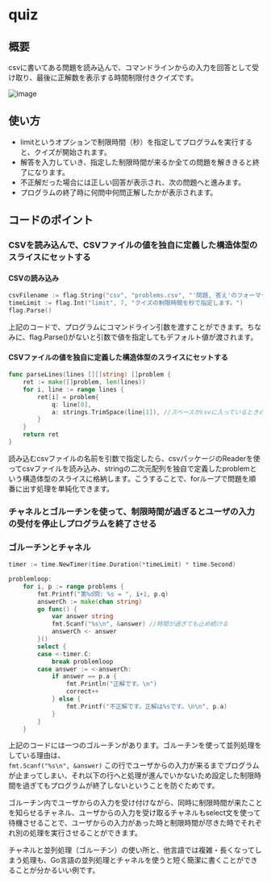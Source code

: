 # quiz
## 概要
csvに書いてある問題を読み込んで、コマンドラインからの入力を回答として受け取り、最後に正解数を表示する時間制限付きクイズです。

![image](https://user-images.githubusercontent.com/17466118/66254304-83521b00-e7af-11e9-9bba-d77f535c6ace.png)

## 使い方
- limitというオプションで制限時間（秒）を指定してプログラムを実行すると、クイズが開始されます。
- 解答を入力していき、指定した制限時間が来るか全ての問題を解ききると終了になります。
- 不正解だった場合には正しい回答が表示され、次の問題へと進みます。
- プログラムの終了時に何問中何問正解したかが表示されます。

## コードのポイント
### CSVを読み込んで、CSVファイルの値を独自に定義した構造体型のスライスにセットする
#### CSVの読み込み
```go
csvFilename := flag.String("csv", "problems.csv", "'問題, 答え'のフォーマットのCSVファイルを指定します。")
timeLimit := flag.Int("limit", 7, "クイズの制限時間を秒で指定します。")
flag.Parse()
```
上記のコードで、プログラムにコマンドライン引数を渡すことができます。ちなみに、flag.Parse()がないと引数で値を指定してもデフォルト値が渡されます。

#### CSVファイルの値を独自に定義した構造体型のスライスにセットする
```go
func parseLines(lines [][]string) []problem {
	ret := make([]problem, len(lines))
	for i, line := range lines {
		ret[i] = problem{
			q: line[0],
			a: strings.TrimSpace(line[1]), //スペースがcsvに入っているときのため
		}
	}
	return ret
}
```
読み込むcsvファイルの名前を引数で指定したら、csvパッケージのReaderを使ってcsvファイルを読み込み、stringの二次元配列を独自で定義したproblemという構造体型のスライスに格納します。こうすることで、forループで問題を順番に出す処理を単純化できます。

### チャネルとゴルーチンを使って、制限時間が過ぎるとユーザの入力の受付を停止しプログラムを終了させる
### ゴルーチンとチャネル

```go
timer := time.NewTimer(time.Duration(*timeLimit) * time.Second)

problemloop:
	for i, p := range problems {
		fmt.Printf("第%d問: %s = ", i+1, p.q)
		answerCh := make(chan string)
		go func() {
			var answer string
			fmt.Scanf("%s\n", &answer) //時間が過ぎても止め続ける
			answerCh <- answer
		}()
		select {
		case <-timer.C:
			break problemloop
		case answer := <-answerCh:
			if answer == p.a {
				fmt.Println("正解です。\n")
				correct++
			} else {
				fmt.Printf("不正解です。正解は%sです。\n\n", p.a)
			}
		}
	}
```

上記のコードには一つのゴルーチンがあります。ゴルーチンを使って並列処理をしている理由は、			
`fmt.Scanf("%s\n", &answer)` この行でユーザからの入力が来るまでプログラムが止まってしまい、それ以下の行へと処理が進んでいかないため設定した制限時間を過ぎてもプログラムが終了しないということを防ぐためです。

ゴルーチン内でユーザからの入力を受け付けながら、同時に制限時間が来たことを知らせるチャネル、ユーザからの入力を受け取るチャネルもselect文を使って待機させることで、ユーザからの入力があった時と制限時間が尽きた時でそれぞれ別の処理を実行させることができます。

チャネルと並列処理（ゴルーチン）の使い所と、他言語では複雑・長くなってしまう処理も、Go言語の並列処理とチャネルを使うと短く簡潔に書くことができることが分かるいい例です。
